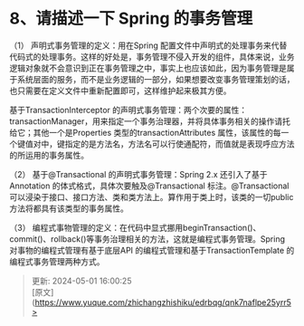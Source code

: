 # 8、请描述一下 Spring 的事务管理

（1） 声明式事务管理的定义：用在Spring 配置文件中声明式的处理事务来代替代码式的处理事务。这样的好处是，事务管理不侵入开发的组件，具体来说，业务逻辑对象就不会意识到正在事务管理之中，事实上也应该如此，因为事务管理是属于系统层面的服务，而不是业务逻辑的一部分，如果想要改变事务管理策划的话，也只需要在定义文件中重新配置即可，这样维护起来极其方便。

基于TransactionInterceptor 的声明式事务管理：两个次要的属性： transactionManager，用来指定一个事务治理器，并将具体事务相关的操作请托给它；其他一个是Properties 类型的transactionAttributes 属性，该属性的每一个键值对中，键指定的是方法名，方法名可以行使通配符，而值就是表现呼应方法的所运用的事务属性。

（2） 基于@Transactional 的声明式事务管理：Spring 2.x 还引入了基于Annotation 的体式格式，具体次要触及@Transactional 标注。@Transactional 可以浸染于接口、接口方法、类和类方法上。算作用于类上时，该类的一切public 方法将都具有该类型的事务属性。

（3） 编程式事物管理的定义：在代码中显式挪用beginTransaction()、commit()、rollback()等事务治理相关的方法，这就是编程式事务管理。Spring 对事物的编程式管理有基于底层API 的编程式管理和基于TransactionTemplate 的编程式事务管理两种方式。



> 更新: 2024-05-01 16:00:25  
> [原文](https://www.yuque.com/zhichangzhishiku/edrbqg/qnk7naflpe25yrr5>